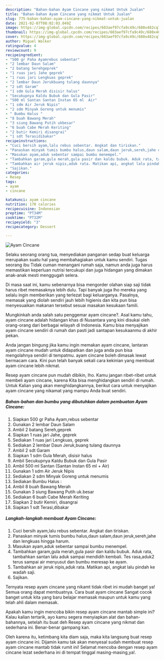 ```yaml
---
description: "Bahan-bahan Ayam Cincane yang nikmat Untuk Jualan"
title: "Bahan-bahan Ayam Cincane yang nikmat Untuk Jualan"
slug: 775-bahan-bahan-ayam-cincane-yang-nikmat-untuk-jualan
date: 2021-02-07T08:02:03.049Z
image: https://img-global.cpcdn.com/recipes/603aef97cfa9c49c/680x482cq70/ayam-cincane-foto-resep-utama.jpg
thumbnail: https://img-global.cpcdn.com/recipes/603aef97cfa9c49c/680x482cq70/ayam-cincane-foto-resep-utama.jpg
cover: https://img-global.cpcdn.com/recipes/603aef97cfa9c49c/680x482cq70/ayam-cincane-foto-resep-utama.jpg
author: Miguel Walker
ratingvalue: 4
reviewcount: 9
recipeingredient:
- "500 gr Paha Ayamrebus sebentar"
- "2 lembar Daun Salam"
- "2 batang Serehgeprek"
- "1 ruas jari Jahe geprek"
- "1 ruas jari Lengkuas geprek"
- "2 lembar Daun Jerukbuang tulang daunnya"
- "2 sdt Garam"
- "1 sdm Gula Merah disisir halus"
- "Secukupnya Kaldu Bubuk dan Gula Pasir"
- "500 ml Santan Santan Instan 65 ml  Air"
- "1 sdm Air Jeruk Nipis"
- "2 sdm Minyak Goreng untuk menumis"
- " Bumbu Halus "
- "8 buah Bawang Merah"
- "3 siung Bawang Putih ukbesar"
- "6 buah Cabe Merah Keriting"
- "2 butir Kemiri disangrai"
- "1 sdt Terasidibakar"
recipeinstructions:
- "Cuci bersih ayam,lalu rebus sebentar. Angkat dan tiriskan."
- "Panaskan minyak tumis bumbu halus,daun salam,daun jeruk,sereh,jahe dan lengkuas hingga harum."
- "Masukan ayam,aduk sebentar sampai bumbu menempel."
- "Tambahkan garam,gula merah,gula pasir dan kaldu bubuk. Aduk rata, tambahkan santan lalu aduk sampai mendidih kembali. Tes rasa,aduk2 terus sampai air menyusut dan bumbu meresap ke ayam."
- "Tambahkan air jeruk nipis,aduk rata. Matikan api, angkat lalu pindah ke wadah saji."
- "Sajikan."
categories:
- Resep
tags:
- ayam
- cincane

katakunci: ayam cincane 
nutrition: 170 calories
recipecuisine: Indonesian
preptime: "PT34M"
cooktime: "PT32M"
recipeyield: "3"
recipecategory: Dessert

---
```



![Ayam Cincane](https://img-global.cpcdn.com/recipes/603aef97cfa9c49c/680x482cq70/ayam-cincane-foto-resep-utama.jpg)

Selaku seorang orang tua, menyediakan panganan sedap buat keluarga merupakan suatu hal yang membahagiakan untuk kamu sendiri. Tugas seorang ibu Tidak cuman menangani rumah saja, namun anda juga harus memastikan keperluan nutrisi tercukupi dan juga hidangan yang dimakan anak-anak mesti menggugah selera.

Di masa  saat ini, kamu sebenarnya bisa mengorder olahan siap saji tidak harus ribet memasaknya lebih dulu. Tapi banyak juga lho mereka yang selalu ingin memberikan yang terlezat bagi keluarganya. Pasalnya, memasak yang diolah sendiri jauh lebih higienis dan kita pun bisa menyesuaikan makanan tersebut sesuai masakan kesukaan famili. 



Mungkinkah anda salah satu penggemar ayam cincane?. Asal kamu tahu, ayam cincane adalah hidangan khas di Nusantara yang kini disukai oleh orang-orang dari berbagai wilayah di Indonesia. Kamu bisa menyajikan ayam cincane sendiri di rumah dan pasti jadi santapan kesukaanmu di akhir pekan.

Anda jangan bingung jika kamu ingin memakan ayam cincane, lantaran ayam cincane mudah untuk didapatkan dan juga anda pun bisa mengolahnya sendiri di tempatmu. ayam cincane boleh dimasak lewat bermacam cara. Kini pun telah banyak sekali cara kekinian yang membuat ayam cincane lebih nikmat.

Resep ayam cincane pun mudah dibikin, lho. Kamu jangan ribet-ribet untuk membeli ayam cincane, karena Kita bisa menghidangkan sendiri di rumah. Untuk Kalian yang akan menghidangkannya, berikut cara untuk menyajikan ayam cincane yang nikamat yang mampu Anda buat sendiri.

<!--inarticleads1-->

##### Bahan-bahan dan bumbu yang dibutuhkan dalam pembuatan Ayam Cincane:

1. Siapkan 500 gr Paha Ayam,rebus sebentar
1. Gunakan 2 lembar Daun Salam
1. Ambil 2 batang Sereh,geprek
1. Siapkan 1 ruas jari Jahe, geprek
1. Sediakan 1 ruas jari Lengkuas, geprek
1. Sediakan 2 lembar Daun Jeruk,buang tulang daunnya
1. Ambil 2 sdt Garam
1. Siapkan 1 sdm Gula Merah, disisir halus
1. Ambil Secukupnya Kaldu Bubuk dan Gula Pasir
1. Ambil 500 ml Santan (Santan Instan 65 ml + Air)
1. Gunakan 1 sdm Air Jeruk Nipis
1. Sediakan 2 sdm Minyak Goreng untuk menumis
1. Sediakan  Bumbu Halus :
1. Ambil 8 buah Bawang Merah
1. Gunakan 3 siung Bawang Putih uk.besar
1. Sediakan 6 buah Cabe Merah Keriting
1. Siapkan 2 butir Kemiri, disangrai
1. Siapkan 1 sdt Terasi,dibakar




<!--inarticleads2-->

##### Langkah-langkah membuat Ayam Cincane:

1. Cuci bersih ayam,lalu rebus sebentar. Angkat dan tiriskan.
1. Panaskan minyak tumis bumbu halus,daun salam,daun jeruk,sereh,jahe dan lengkuas hingga harum.
1. Masukan ayam,aduk sebentar sampai bumbu menempel.
1. Tambahkan garam,gula merah,gula pasir dan kaldu bubuk. Aduk rata, tambahkan santan lalu aduk sampai mendidih kembali. Tes rasa,aduk2 terus sampai air menyusut dan bumbu meresap ke ayam.
1. Tambahkan air jeruk nipis,aduk rata. Matikan api, angkat lalu pindah ke wadah saji.
1. Sajikan.




Ternyata resep ayam cincane yang nikamt tidak ribet ini mudah banget ya! Semua orang dapat membuatnya. Cara buat ayam cincane Sangat cocok banget untuk kita yang baru belajar memasak maupun untuk kamu yang telah ahli dalam memasak.

Apakah kamu ingin mencoba bikin resep ayam cincane mantab simple ini? Kalau kalian tertarik, ayo kamu segera menyiapkan alat dan bahan-bahannya, setelah itu buat deh Resep ayam cincane yang nikmat dan sederhana ini. Benar-benar gampang kan. 

Oleh karena itu, ketimbang kita diam saja, maka kita langsung buat resep ayam cincane ini. Dijamin kamu tak akan menyesal sudah membuat resep ayam cincane mantab tidak rumit ini! Selamat mencoba dengan resep ayam cincane lezat sederhana ini di tempat tinggal masing-masing,ya!.

